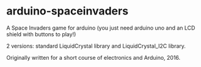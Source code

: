 # arduino-spaceinvaders
A Space Invaders game for arduino (you just need arduino uno and an LCD shield with buttons to play!)

2 versions: standard LiquidCrystal library and LiquidCrystal_I2C library.

Originally written for a short course of electronics and Arduino, 2016.
